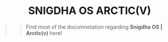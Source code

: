 <h1 align="center"> SNIGDHA OS ARCTIC(V)</h1>

>> Find most of the documnetation regarding **Snigdha OS | Arctic(v)** here!